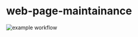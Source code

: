 # web-page-maintainance
![example workflow](https://dev.azure.com/farhanahmed-learning/Maintainance/_apis/build/status/Maintainance-CI)

